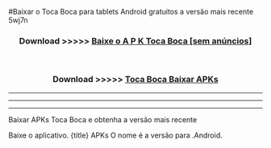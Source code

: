 #Baixar o Toca Boca   para tablets Android gratuitos a versão mais recente 5wj7n


<div align="center">
<h3>Download >>>>> <a href="https://pt-web.web.app/?pt= Toca Boca ">Baixe o A P K Toca Boca  [sem anúncios]</a></h3><br>

<h3>Download >>>>> <a href="https://pt-web.web.app/?pt= Toca Boca ">Toca Boca  Baixar APKs</a></h3>
</div>

----------------------------------------------------------

----------------------------------------------------------

----------------------------------------------------------

Baixar APKs Toca Boca  e obtenha a versão mais recente

Baixe o aplicativo. {title} APKs O nome é a versão para .Android.


